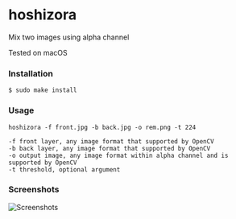 # hoshizora
Mix two images using alpha channel

Tested on macOS

### Installation
```$ sudo make install```

### Usage

```hoshizora -f front.jpg -b back.jpg -o rem.png -t 224```

```
-f front layer, any image format that supported by OpenCV
-b back layer, any image format that supported by OpenCV
-o output image, any image format within alpha channel and is supported by OpenCV
-t threshold, optional argument
```

### Screenshots

![Screenshots](https://raw.githubusercontent.com/BlueCocoa/hoshizora/master/screenshot.png)
